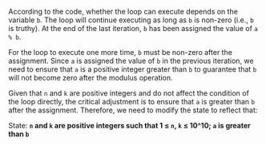 According to the code, whether the loop can execute depends on the variable `b`. The loop will continue executing as long as `b` is non-zero (i.e., `b` is truthy). At the end of the last iteration, `b` has been assigned the value of `a % b`. 

For the loop to execute one more time, `b` must be non-zero after the assignment. Since `a` is assigned the value of `b` in the previous iteration, we need to ensure that `a` is a positive integer greater than `b` to guarantee that `b` will not become zero after the modulus operation.

Given that `n` and `k` are positive integers and do not affect the condition of the loop directly, the critical adjustment is to ensure that `a` is greater than `b` after the assignment. Therefore, we need to modify the state to reflect that:

State: **`n` and `k` are positive integers such that 1 ≤ `n`, `k` ≤ 10^10; `a` is greater than `b`**